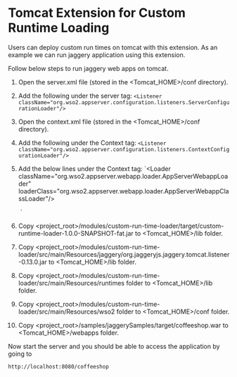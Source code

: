# Tomcat Extension for Custom Runtime Loading #

Users can deploy custom run times on tomcat with this extension. 
As an example we can run jaggery application using this extension.

Follow below steps to run jaggery web apps on tomcat.

 1. Open the server.xml file (stored in the &lt;Tomcat_HOME&gt;/conf directory).
 
 2. Add the following under the server tag:
    `<Listener className="org.wso2.appserver.configuration.listeners.ServerConfigurationLoader"/>`
    
 3. Open the context.xml file (stored in the &lt;Tomcat_HOME&gt;/conf directory).
 
 4. Add the following under the Context tag:
    `<Listener className="org.wso2.appserver.configuration.listeners.ContextConfigurationLoader"/>`
    
 5. Add the below lines under the Context tag:
    `<Loader className="org.wso2.appserver.webapp.loader.AppServerWebappLoader"  
    loaderClass="org.wso2.appserver.webapp.loader.AppServerWebappClassLoader"/>  
    <!--for jaggery app deployment-->
     <Listener className="org.jaggeryjs.jaggery.tomcat.listener.JaggeryAppListener" />`
  
 6. Copy &lt;project_root&gt;/modules/custom-run-time-loader/target/custom-runtime-loader-1.0.0-SNAPSHOT-fat.jar 
    to &lt;Tomcat_HOME&gt;/lib folder.
     
 7. Copy &lt;project_root&gt;/modules/custom-run-time-loader/src/main/Resources/jaggery/org.jaggeryjs.jaggery.tomcat.listener-0.13.0.jar to 
    &lt;Tomcat_HOME&gt;/lib folder.
    
 8. Copy &lt;project_root&gt;/modules/custom-run-time-loader/src/main/Resources/runtimes folder to &lt;Tomcat_HOME&gt;/lib folder.
 
 9. Copy &lt;project_root&gt;/modules/custom-run-time-loader/src/main/Resources/wso2 folder to &lt;Tomcat_HOME&gt;/conf folder.
 
 10. Copy &lt;project_root&gt;/samples/jaggerySamples/target/coffeeshop.war to &lt;Tomcat_HOME&gt;/webapps folder.
 
 Now start the server and you should be able to access the application by going to 
 
    http://localhost:8080/coffeeshop